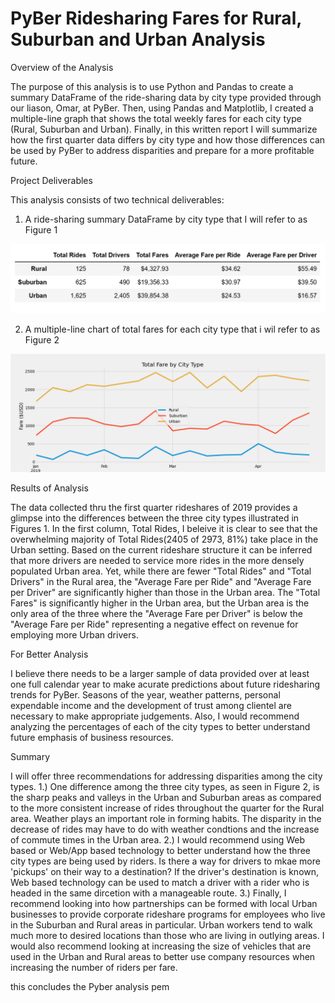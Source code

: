 # PyBer Ridesharing Fares for Rural, Suburban and Urban Analysis


Overview of the Analysis

The purpose of this analysis is to use Python and Pandas to create a summary DataFrame of the ride-sharing data by city type provided through our liason, Omar, at PyBer. Then, using Pandas and Matplotlib, I created a multiple-line graph that shows the total weekly fares for each city type (Rural, Suburban and Urban). Finally, in this written report I will summarize how the first quarter data differs by city type and how those differences can be used by PyBer to address disparities and prepare for a more profitable future.


  Project Deliverables
 
This analysis consists of two technical deliverables: 
1) A ride-sharing summary DataFrame by city type that I will refer to as Figure 1
    
<img src="analysis/first_Q_summary.png">
    
    
2) A multiple-line chart of total fares for each city type that i wil refer to as Figure 2
    
 
<img src="analysis/Pyber_fare_summary.png">
    
    
    

Results of Analysis
 
The data collected thru the first quarter rideshares of 2019 provides a glimpse into the differences between the three city types illustrated in Figures 1. In the first column, Total Rides, I beleive it is clear to see that the overwhelming majority of Total Rides(2405 of 2973, 81%) take place in the Urban setting. Based on the current rideshare structure it can be inferred that more drivers are needed to service more rides in the more densely populated Urban area. Yet, while there are fewer "Total Rides" and "Total Drivers" in the Rural area, the "Average Fare per Ride" and "Average Fare per Driver" are significantly higher than those in the Urban area. The "Total Fares" is significantly higher in the Urban area, but the Urban area is the only area of the three where the "Average Fare per Driver" is below the "Average Fare per Ride" representing a negative effect on revenue for employing more Urban drivers.

  
  For Better Analysis

I believe there needs to be a larger sample of data provided over at least one full calendar year to make acurate predictions about future ridesharing trends for PyBer. Seasons of the year, weather patterns, personal expendable income and the development of trust among clientel are necessary to make appropriate judgements. Also, I would recommend analyzing the percentages of each of the city types to better understand future emphasis of business resources.   
  
 

Summary

I will offer three recommendations for addressing disparities among the city types.
1.) One difference among the three city types, as seen in Figure 2, is the sharp peaks and valleys in the Urban and Suburban areas as compared to the more consistent increase of rides throughout the quarter for the Rural area. Weather plays an important role in forming habits. The disparity in the decrease of rides may have to do with weather condtions and the increase of commute times in the Urban area.
2.) I would recommend using Web based or Web/App based technology to better understand how the three city types are being used by riders. Is there a way for drivers to mkae more 'pickups' on their way to a destination? If the driver's destination is known, Web based technology can be used to match a driver with a rider who is headed in the same dircetion with a manageable route. 
3.) Finally, I recommend looking into how partnerships can be formed with local Urban businesses to provide corporate rideshare programs for employees who live in the Suburban and Rural areas in particular. Urban workers tend to walk much more to desired locations than those who are living in outlying areas. I would also recommend looking at increasing the size of vehicles that are used in the Urban and Rural areas to better use company resources when increasing the number of riders per fare. 
 
this concludes the Pyber analysis pem

